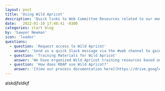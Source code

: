 ```yaml
---
layout: post
title: 'Using Wild Apricot'
description: 'Quick links to Web Committee Resources related to our member, event and web management system.'
date:   2022-01-10 17:46:41 -0300
categories: start blog
by: 'Sawyer Newman'
icon: 'loader'
questions:
  - question: 'Request access to Wild Apricot'
    answer: 'Send us a quick Slack message via the #web channel to gain access. We keep track of this information here in our [Account Administrators Log](https://docs.google.com/spreadsheets/d/1zQPdIvzS0bpjwFqOVqK3iZvOloTgBmiNqp44jabQeZA/edit#gid=1964252920).'
  - question: 'Training Materials for Wild Apricot'
    answer: 'We have organized Wild Apricot training resources based on which committee you are on. [This document lives here](https://docs.google.com/document/d/1g098aGofYvz4IrnJDZZNJRfxM8OWAprfGj741J8vOcQ/edit).'
  - question: 'How does RDAP use Wild Apricot?'
    answer: '[View our process documentation here](https://drive.google.com/drive/u/2/folders/1eTxf0FysA6W66s7YfHAN89SWfoFXHv4e). If there is an additional process you would like added to our documentation, send the chairs an email.'
---
```



alskdjfsldkjf

